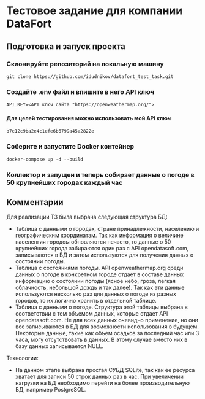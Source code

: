 # Тестовое задание для компании DataFort

## Подготовка и запуск проекта
### Склонируйте репозиторий на локальную машину
    git clone https://github.com/idudnikov/datafort_test_task.git
### Cоздайте .env файл и впишите в него API ключ
    API_KEY=<API ключ сайта "https://openweathermap.org/">
#### Для целей тестирования можно использовать мой API ключ
    b7c12c9ba2e4c1efe6b6799a45a2822e
### Соберите и запустите Docker контейнер
    docker-compose up -d --build
### Коллектор и запущен и теперь собирает данные о погоде в 50 крупнейших городах каждый час

## Комментарии
Для реализации ТЗ была выбрана следующая структура БД:
- Таблица с данными о городах, стране принадлежности, населению и географическим координатам.
Так как информация о величине населенгия городоы обновляются нечасто, то данные о 50 крупнейших города забираются один
раз с API opendatasoft.com, записываются в БД и затем используются для получения данных о состоянии погоды.
- Таблица с состояниями погоды.
API openweathermap.org среди данных о погоде в конкретном городе отдает в составе данных информацию о состоянии погоды
(ясное небо, гроза, легкая облачность, небольшой дождь и так далее). Так как эти данные используются несколько раз для
данных о погоде из разных городов, то их логично хранить в отдельной таблице.
- Таблица с данными о погоде.
Структура этой таблицы выбрана в соответствии с тем объемом данных, которые отдает API opendatasoft.com. Не для всех
данных очевидно применение, но они все записываются в БД для возможности использования в будущем. Некоторые данные,
такие как объем осадков за последний час или 3 часа, могу отсутствовать в данных. В этому случае вместо них в базу
данных записывается NULL.

Технологии:
- На данном этапе выбрана простая СУБД SQLite, так как ее ресурса хватает для записи 50 строк данных раз в час. При
увеличении нагрузки на БД необходимо перейти на более производительную БД, например PostgreSQL.
